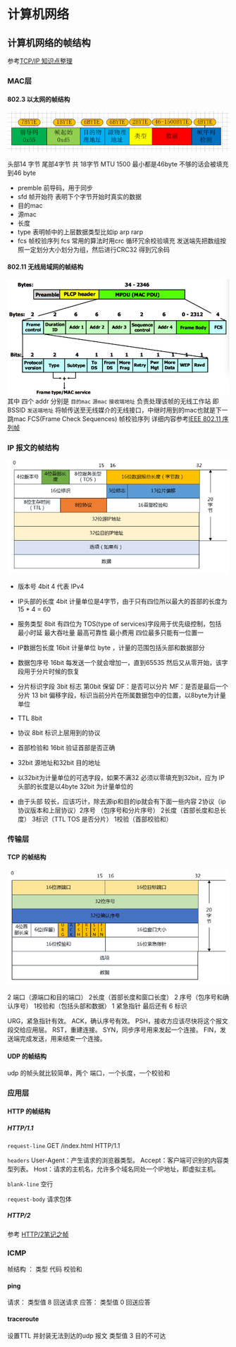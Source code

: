# 计算机网络

## 计算机网络的帧结构
参考[TCP/IP 知识点整理](http://strawhatfy.github.io/2015/07/30/TCP-IP-Protocol/)
### MAC层

#### 802.3 以太网的帧结构
![](/assest/img/8023frame.png)

头部14 字节 尾部4字节 共 18字节 MTU 1500 最小都是46byte 不够的话会被填充到46 byte

* premble 前导码，用于同步
* sfd 帧开始符 表明下个字节开始时真实的数据
* 目的mac
* 源mac
* 长度 
* type 表明帧中的上层数据类型比如ip arp rarp
* fcs 帧校验序列 fcs 常用的算法时用crc 循环冗余校验填充 发送端先把数组按照一定划分大小划分为组，然后进行CRC32 得到冗余码

#### 802.11 无线局域网的帧结构
![](/assest/img/ieee80211mpu.png)
其中 四个 addr 分别是 `目的mac` `源mac` `接收端地址` 负责处理该帧的无线工作站 即BSSID `发送端地址` 将帧传送至无线媒介的无线接口，中继时用到的mac也就是下一跳mac
FCS(Frame Check Sequences) 帧校验序列
详细内容参考[IEEE 802.11 序列帧](http://rungame.me/blog/2016/06/23/wlan/)

### IP 报文的帧结构
![](/assest/img/ip_package.png)

* 版本号 4bit 4 代表 IPv4 
* IP头部的长度 4bit 计量单位是4字节，由于只有四位所以最大的首部的长度为 15 * 4 = 60
* 服务类型 8bit 有四位为 TOS(type of services)字段用于优先级控制，包括 最小时延 最大吞吐量 最高可靠性 最小费用 四位最多只能有一位置一
* IP数据包长度 16bit 计量单位 byte ，计量的范围包括头部和数据部分
* 数据包序号 16bit 每发送一个就会增加一，直到65535 然后又从零开始，该字段用于分片时候的恢复
* 分片标识字段 3bit 标志 第0bit 保留 DF：是否可以分片 MF：是否是最后一个分片 13 bit 偏移字段，标识当前分片在所属数据包中的位置，以8byte为计量单位
* TTL 8bit
* 协议 8bit 标识上层用到的协议
* 首部检验和 16bit 验证首部是否正确
* 32bit 源地址和32bit 目的地址
* 以32bit为计量单位的可选字段，如果不满32 必须以零填充到32bit，应为 IP头部的长度是以4byte 32bit 为计量单位的

* 由于头部 较长，应该巧计，除去源ip和目的ip就会有下面一些内容 2协议（ip协议版本和上层协议）2序号 （包序号和分片序号） 2长度（首部长度和总长度） 3标识（TTL TOS 是否分片） 1校验（首部校验和） 

### 传输层

#### TCP 的帧结构
![](/assest/img/tcp_segment.png)

2 端口（源端口和目的端口） 2长度（首部长度和窗口长度） 2 序号（包序号和确认序号） 1校验和（包括头部和数据） 1 紧急指针 最后还有  6 标识

URG，紧急指针有效。
ACK，确认序号有效。
PSH，接收方应该尽快将这个报文段交给应用层。
RST，重建连接。
SYN，同步序号用来发起一个连接。
FIN，发送端完成发送，用来结束一个连接。

#### UDP 的帧结构
udp 的帧头就比较简单，两个 端口，一个长度，一个校验和

### 应用层 

#### HTTP 的帧结构

##### HTTP/1.1

`request-line`
GET /index.html HTTP/1.1

`headers`
User-Agent：产生请求的浏览器类型。
Accept：客户端可识别的内容类型列表。
Host：请求的主机名，允许多个域名同处一个IP地址，即虚拟主机。

`blank-line`
空行

`request-body`
请求包体

##### HTTP/2
参考 [HTTP/2笔记之帧](http://www.blogjava.net/yongboy/archive/2015/03/20/423655.html)

### ICMP
帧结构 ： 类型 代码 校验和
#### ping
请求： 类型值 8  回送请求
应答： 类型值 0  回送应答
#### traceroute
设置TTL 并封装无法到达的udp 报文
类型值 3 目的不可达



